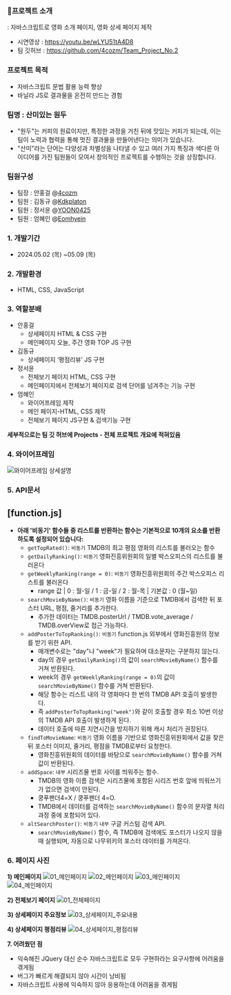 ### 🎥프로젝트 소개
: 자바스크립트로 영화 소개 페이지, 영화 상세 페이지 제작
- 시연영상 : https://youtu.be/wLYU51tA4D8
- 팀 깃허브 : https://github.com/4cozm/Team_Project_No.2

### 프로젝트 목적
- 자바스크립트 문법 활용 능력 향상
- 바닐라 JS로 결과물을 온전히 만드는 경험

### 팀명 : 산미있는 원두
- "원두"는 커피의 원료이지만, 특정한 과정을 거친 뒤에 맛있는 커피가 되는데, 이는 팀이 노력과 협력을 통해 멋진 결과물을 만들어낸다는 의미가 있습니다.
- "산미"라는 단어는 다양성과 차별성을 나타낼 수 있고 여러 가지 특징과 색다른 아이디어를 가진 팀원들이 모여서 창의적인 프로젝트를 수행하는 것을 상징합니다.

### 팀원구성
- 팀장 : 안홍걸 @[4cozm](https://github.com/4cozm)
- 팀원 : 김동규 @[Kdkplaton](https://github.com/Kdkplaton)
- 팀원 : 정서윤 @[YOON0425](https://github.com/YOON0425)
- 팀원 : 엄혜인 @[Eomhyein](https://github.com/Eomhyein)

### 1. 개발기간
- 2024.05.02 (목) ~05.09 (목)

### 2. 개발환경
- HTML, CSS, JavaScript

### 3. 역할분배
- 안홍걸
    - 상세페이지 HTML & CSS 구현
    - 메인페이지 오늘, 주간 영화 TOP JS 구현
- 김동규
    - 상세페이지 ‘평점리뷰’ JS 구현
- 정서윤
    - 전체보기 페이지 HTML, CSS 구현
    - 메인페이지에서 전체보기 페이지로 검색 단어를 넘겨주는 기능 구현
- 엄혜인
    - 와이어프레임 제작
    - 메인 페이지-HTML, CSS 제작
    - 전체보기 페이지 JS구현 & 검색기능 구현

**세부적으로는 팀 깃 허브에 Projects - 전체 프로젝트 개요에 적혀있음**

### 4. 와이어프레임
![와이어프레임 상세설명](https://github.com/Eomhyein/CoffeeMovie/assets/26666131/47c71d58-3b8e-439f-a461-e0746eb22615)


### 5. API문서 
## [function.js]
- **아래 '비동기' 함수들 중 리스트를 반환하는 함수는 기본적으로 10개의 요소를 반환하도록 설정되어 있습니다:**
    - `getTopRated()`: `비동기` TMDB의 최고 평점 영화의 리스트를 불러오는 함수
    - `getDailyRanking()`: `비동기` 영화진흥위원회의 일별 박스오피스의 리스트를 불러온다
    - `getWeeklyRanking(range = 0)`: `비동기` 영화진흥위원회의 주간 박스오피스 리스트를 불러온다
        - range 값 | 0 : 월-일 / 1 : 금-일 / 2 : 월-목 | 기본값 : 0 (월~일)
    - `searchMovieByName()`: `비동기` 영화 이름을 기준으로 TMDB에서 검색한 뒤 포스터 URL, 평점, 줄거리를 추가한다.
        - 추가한 데이터는 TMDB.posterUrl / TMDB.vote_average / TMDB.overView로 접근 가능하다.
    - `addPosterToTopRanking()`: `비동기` function.js 외부에서 영화진흥원의 정보를 받기 위한 API.
        - 매개변수로는 "day"나 "week"가 필요하며 대소문자는 구분하지 않는다.
        - day의 경우 `getDailyRanking()`의 값이 `searchMovieByName()` 함수를 거쳐 반환된다.
        - week의 경우 `getWeeklyRanking(range = 0)`의 값이 `searchMovieByName()` 함수를 거쳐 반환된다.
        - 해당 함수는 리스트 내의 각 영화마다 한 번의 TMDB API 호출이 발생한다.
        - 즉 `addPosterToTopRanking("week")`와 같이 호출할 경우 최소 10번 이상의 TMDB API 호출이 발생하게 된다.
        - 데이터 호출에 따른 지연시간을 방지하기 위해 캐시 처리가 권장된다.
    - `findToMovieName`: `비동기` 영화 이름을 기반으로 영화진흥위원회에서 값을 찾은 뒤 포스터 이미지, 줄거리, 평점을 TMDB로부터 요청한다.
        - 영화진흥위원회의 데이터를 바탕으로 `searchMovieByName()` 함수를 거쳐 값이 반환된다.
    - `addSpace`: `내부` 시리즈물 번호 사이를 띄워주는 함수.
        - TMDB의 영화 이름 검색은 시리즈물에 포함된 시리즈 번호 앞에 띄워쓰기가 없으면 검색이 안된다.
        - 쿵푸팬더4=X / 쿵푸팬더 4=O.
        - TMDB에서 데이터를 검색하는 `searchMovieByName()` 함수의 문자열 처리 과정 중에 포함되어 있다.
    - `altSearchPoster()`: `비동기` `내부` 구글 커스텀 검색 API.
        - `searchMovieByName()` 함수, 즉 TMDB에 검색에도 포스터가 나오지 않을 때 실행되며, 자동으로 나무위키의 포스터 데이터를 가져온다.


### 6. 페이지 사진
**1) 메인페이지**
![01_메인페이지](https://github.com/Eomhyein/CoffeeMovie/assets/26666131/5ef2c0ff-c8a8-4da6-972e-b7870cc3f3ab)
![02_메인페이지](https://github.com/Eomhyein/CoffeeMovie/assets/26666131/07fa3855-5bed-4b17-a76d-5b2ae3bf6c93)
![03_메인페이지](https://github.com/Eomhyein/CoffeeMovie/assets/26666131/60266427-eaee-4cfd-939c-d1abb393a6f6)
![04_메인페이지](https://github.com/Eomhyein/CoffeeMovie/assets/26666131/678688b5-5ce5-435e-9fd9-ee4a817563aa)

**2) 전체보기 페이지**
![01_전체페이지](https://github.com/Eomhyein/CoffeeMovie/assets/26666131/588bd14c-9c1f-4c38-ac99-6935c6b39848)

**3) 상세페이지 주요정보**
![03_상세페이지_주요내용](https://github.com/Eomhyein/CoffeeMovie/assets/26666131/2d956375-0afb-4a60-bdaf-a4420e7b4f78)

**4) 상세페이지 평점리뷰**
![04_상세페이지_평점리뷰](https://github.com/Eomhyein/CoffeeMovie/assets/26666131/865dbc03-27f1-42e2-b7e6-43e5ca6e81d0)


**7. 어려웠던 점**
- 익숙해진 JQuery 대신 순수 자바스크립트로 모두 구현하라는 요구사항에 어려움을 겪게됨
- 버그가 빠르게 해결되지 않아 시간이 낭비됨
- 자바스크립트 사용에 익숙하지 않아 응용하는데 어려움을 겪게됨
